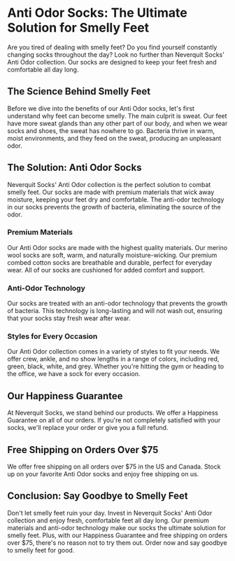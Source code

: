 # Anti Odor Socks: The Ultimate Solution for Smelly Feet

Are you tired of dealing with smelly feet? Do you find yourself constantly changing socks throughout the day? Look no further than Neverquit Socks' Anti Odor collection. Our socks are designed to keep your feet fresh and comfortable all day long.

## The Science Behind Smelly Feet

Before we dive into the benefits of our Anti Odor socks, let's first understand why feet can become smelly. The main culprit is sweat. Our feet have more sweat glands than any other part of our body, and when we wear socks and shoes, the sweat has nowhere to go. Bacteria thrive in warm, moist environments, and they feed on the sweat, producing an unpleasant odor.

## The Solution: Anti Odor Socks

Neverquit Socks' Anti Odor collection is the perfect solution to combat smelly feet. Our socks are made with premium materials that wick away moisture, keeping your feet dry and comfortable. The anti-odor technology in our socks prevents the growth of bacteria, eliminating the source of the odor.

### Premium Materials

Our Anti Odor socks are made with the highest quality materials. Our merino wool socks are soft, warm, and naturally moisture-wicking. Our premium combed cotton socks are breathable and durable, perfect for everyday wear. All of our socks are cushioned for added comfort and support.

### Anti-Odor Technology

Our socks are treated with an anti-odor technology that prevents the growth of bacteria. This technology is long-lasting and will not wash out, ensuring that your socks stay fresh wear after wear.

### Styles for Every Occasion

Our Anti Odor collection comes in a variety of styles to fit your needs. We offer crew, ankle, and no show lengths in a range of colors, including red, green, black, white, and grey. Whether you're hitting the gym or heading to the office, we have a sock for every occasion.

## Our Happiness Guarantee

At Neverquit Socks, we stand behind our products. We offer a Happiness Guarantee on all of our orders. If you're not completely satisfied with your socks, we'll replace your order or give you a full refund.

## Free Shipping on Orders Over $75

We offer free shipping on all orders over $75 in the US and Canada. Stock up on your favorite Anti Odor socks and enjoy free shipping on us.

## Conclusion: Say Goodbye to Smelly Feet

Don't let smelly feet ruin your day. Invest in Neverquit Socks' Anti Odor collection and enjoy fresh, comfortable feet all day long. Our premium materials and anti-odor technology make our socks the ultimate solution for smelly feet. Plus, with our Happiness Guarantee and free shipping on orders over $75, there's no reason not to try them out. Order now and say goodbye to smelly feet for good.